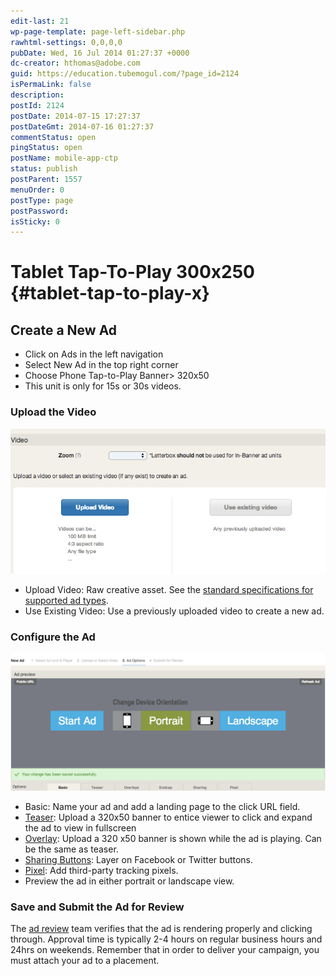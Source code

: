 ```yaml
---
edit-last: 21
wp-page-template: page-left-sidebar.php
rawhtml-settings: 0,0,0,0
pubDate: Wed, 16 Jul 2014 01:27:37 +0000
dc-creator: hthomas@adobe.com
guid: https://education.tubemogul.com/?page_id=2124
isPermaLink: false
description: 
postId: 2124
postDate: 2014-07-15 17:27:37
postDateGmt: 2014-07-16 01:27:37
commentStatus: open
pingStatus: open
postName: mobile-app-ctp
status: publish
postParent: 1557
menuOrder: 0
postType: page
postPassword: 
isSticky: 0
---
```


# Tablet Tap-To-Play 300x250 {#tablet-tap-to-play-x}

## Create a New Ad

* Click on Ads in the left navigation
* Select New Ad in the top right corner
* Choose Phone Tap-to-Play Banner> 320x50
* This unit is only for 15s or 30s videos.

### Upload the Video
  
[ ![Video Uploader](assets/video-uploader1.png)](assets/video-uploader1.png)

* Upload Video: Raw creative asset. See the [standard specifications for supported ad types](https://www.tubemogul.com/ad-specs/).
* Use Existing Video: Use a previously uploaded video to create a new ad.

### Configure the Ad
  
[ ![Mobile App CTP](assets/mobile-app-ctp.png)](assets/mobile-app-ctp.png)

* Basic: Name your ad and add a landing page to the click URL field.
* [Teaser](/help/user-guide/planning/ad-formats/ad-features-guide/teasers-endcaps.md): Upload a 320x50 banner to entice viewer to click and expand the ad to view in fullscreen
* [Overlay](/help/user-guide/planning/ad-formats/ad-features-guide/teasers-endcaps.md): Upload a 320 x50 banner is shown while the ad is playing. Can be the same as teaser.
* [Sharing Buttons](../../../../user-guide/execution/ad-unit-setup/sharing-buttons.md): Layer on Facebook or Twitter buttons.
* [Pixel](../../../../user-guide/execution/ad-unit-setup/3rd-party-tracking-adserving/tracking-pixels.md): Add third-party tracking pixels.
* Preview the ad in either portrait or landscape view.

### Save and Submit the Ad for Review
The [ad review](../../../../user-guide/execution/ad-unit-setup/ad-reviews.md) team verifies that the ad is rendering properly and clicking through. Approval time is typically 2-4 hours on regular business hours and 24hrs on weekends.
Remember that in order to deliver your campaign, you must attach your ad to a placement. 

